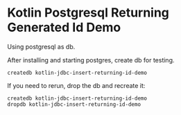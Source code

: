 Kotlin Postgresql Returning Generated Id Demo
=============================================

Using postgresql as db.

After installing and starting postgres, create db for testing.

```
createdb kotlin-jdbc-insert-returning-id-demo
```

If you need to rerun, drop the db and recreate it:

```
createdb kotlin-jdbc-insert-returning-id-demo
dropdb kotlin-jdbc-insert-returning-id-demo
```